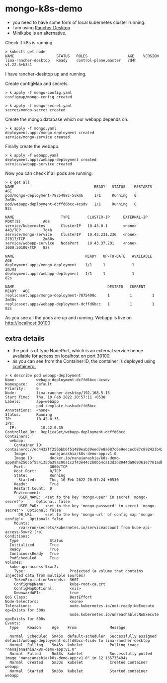# mongo-k8s-demo

- you need to have some form of local kubernetes cluster running. 
- I am using [Rancher Desktop](https://rancherdesktop.io/)
- Minikube is an alternative. 

Check if k8s is running.

```
> kubectl get node
NAME                   STATUS   ROLES                  AGE    VERSION
lima-rancher-desktop   Ready    control-plane,master   7d4h   v1.22.6+k3s1
```

I have rancher-desktop up and running.

Create configMap and secrets.
```
> k apply -f mongo-config.yaml
configmap/mongo-config created

> k apply -f mongo-secret.yaml
secret/mongo-secret created
```

Create the mongo database which our webapp depends on. 
```
> k apply -f mongo.yaml
deployment.apps/mongo-deployment created
service/mongo-service created
```

Finally create the webapp.
```
> k apply -f webapp.yaml
deployment.apps/webapp-deployment created
service/webapp-service created
```


Now you can check if all pods are running.
```
> k get all
NAME                                    READY   STATUS    RESTARTS   AGE
pod/mongo-deployment-7875498c-5vkm6     1/1     Running   0          2m30s
pod/webapp-deployment-dcffd6bcc-4csdv   1/1     Running   0          82s

NAME                     TYPE        CLUSTER-IP      EXTERNAL-IP   PORT(S)          AGE
service/kubernetes       ClusterIP   10.43.0.1       <none>        443/TCP          7d4h
service/mongo-service    ClusterIP   10.43.231.236   <none>        27017/TCP        2m30s
service/webapp-service   NodePort    10.43.37.201    <none>        3000:30100/TCP   82s

NAME                                READY   UP-TO-DATE   AVAILABLE   AGE
deployment.apps/mongo-deployment    1/1     1            1           2m30s
deployment.apps/webapp-deployment   1/1     1            1           82s

NAME                                          DESIRED   CURRENT   READY   AGE
replicaset.apps/mongo-deployment-7875498c     1         1         1       2m30s
replicaset.apps/webapp-deployment-dcffd6bcc   1         1         1       82s
```

As you see all the pods are up and running. Webapp is live on <http://localhost:30100>

## extra details

- the pod is of type NodePort, which is an external service hence available for access on localhost on port 30100.
- as you can see from the Container ID, the container is deployed using [containerd.](https://containerd.io)


```
> k describe pod webapp-deployment
Name:         webapp-deployment-dcffd6bcc-4csdv
Namespace:    default
Priority:     0
Node:         lima-rancher-desktop/192.168.5.15
Start Time:   Thu, 10 Feb 2022 20:57:11 +0530
Labels:       app=webapp
              pod-template-hash=dcffd6bcc
Annotations:  <none>
Status:       Running
IP:           10.42.0.35
IPs:
  IP:           10.42.0.35
Controlled By:  ReplicaSet/webapp-deployment-dcffd6bcc
Containers:
  webapp:
    Container ID:   containerd://ec4432ff256bbb6f51489eab39eed7e8a087c6e9eececb87c892423b42aa1c59
    Image:          nanajanashia/k8s-demo-app:v1.0
    Image ID:       docker.io/nanajanashia/k8s-demo-app@sha256:6f554135da39ac00a1c2f43e44c2b0b54ca13d3d8044da969361e7781adb7f95
    Port:           3000/TCP
    Host Port:      0/TCP
    State:          Running
      Started:      Thu, 10 Feb 2022 20:57:24 +0530
    Ready:          True
    Restart Count:  0
    Environment:
      USER_NAME:  <set to the key 'mongo-user' in secret 'mongo-secret'>      Optional: false
      USER_PWD:   <set to the key 'mongo-password' in secret 'mongo-secret'>  Optional: false
      DB_URL:     <set to the key 'mongo-url' of config map 'mongo-config'>   Optional: false
    Mounts:
      /var/run/secrets/kubernetes.io/serviceaccount from kube-api-access-5xwr2 (ro)
Conditions:
  Type              Status
  Initialized       True
  Ready             True
  ContainersReady   True
  PodScheduled      True
Volumes:
  kube-api-access-5xwr2:
    Type:                    Projected (a volume that contains injected data from multiple sources)
    TokenExpirationSeconds:  3607
    ConfigMapName:           kube-root-ca.crt
    ConfigMapOptional:       <nil>
    DownwardAPI:             true
QoS Class:                   BestEffort
Node-Selectors:              <none>
Tolerations:                 node.kubernetes.io/not-ready:NoExecute op=Exists for 300s
                             node.kubernetes.io/unreachable:NoExecute op=Exists for 300s
Events:
  Type    Reason     Age    From               Message
  ----    ------     ----   ----               -------
  Normal  Scheduled  5m45s  default-scheduler  Successfully assigned default/webapp-deployment-dcffd6bcc-4csdv to lima-rancher-desktop
  Normal  Pulling    5m45s  kubelet            Pulling image "nanajanashia/k8s-demo-app:v1.0"
  Normal  Pulled     5m33s  kubelet            Successfully pulled image "nanajanashia/k8s-demo-app:v1.0" in 12.135735494s
  Normal  Created    5m33s  kubelet            Created container webapp
  Normal  Started    5m33s  kubelet            Started container webapp
```
